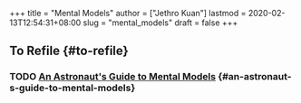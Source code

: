 +++
title = "Mental Models"
author = ["Jethro Kuan"]
lastmod = 2020-02-13T12:54:31+08:00
slug = "mental_models"
draft = false
+++

## To Refile {#to-refile}


### <span class="org-todo todo TODO">TODO</span> [An Astronaut's Guide to Mental Models](https://fs.blog/2020/02/mental-models-in-space/) {#an-astronaut-s-guide-to-mental-models}
